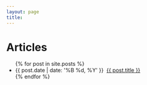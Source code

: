 ```yaml
---
layout: page
title:
---
```


<h1 class="post-title">Articles</h1>
<ul class="ul-sans">
  {% for post in site.posts %}
  <li>
    <span class="">{{ post.date | date: '%B %d, %Y' }}&nbsp;&nbsp;</span><a href="{{ post.url }}">{{ post.title }}</a>
  </li>
  {% endfor %}
<ul>